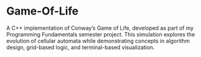 # Game-Of-Life
A C++ implementation of Conway’s Game of Life, developed as part of my Programming Fundamentals semester project. This simulation explores the evolution of cellular automata while demonstrating concepts in algorithm design, grid-based logic, and terminal-based visualization.
